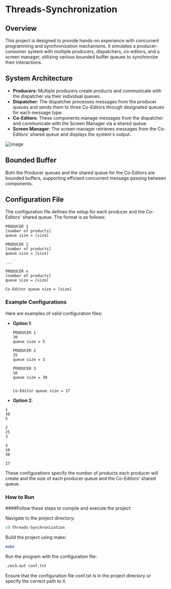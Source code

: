 # Threads-Synchronization

## Overview
This project is designed to provide hands-on experience with concurrent programming and synchronization mechanisms. It simulates a producer-consumer system with multiple producers, dispatchers, co-editors, and a screen manager, utilizing various bounded buffer queues to synchronize their interactions.

## System Architecture
- **Producers**: Multiple producers create products and communicate with the dispatcher via their individual queues.
- **Dispatcher**: The dispatcher processes messages from the producer queues and sends them to three Co-Editors through designated queues for each message type.
- **Co-Editors**: These components manage messages from the dispatcher and communicate with the Screen Manager via a shared queue.
- **Screen Manager**: The screen manager retrieves messages from the Co-Editors' shared queue and displays the system's output.
  
![image](https://github.com/user-attachments/assets/c4d5aaec-1c3b-4bf5-999e-a0e38f086454)

## Bounded Buffer
Both the Producer queues and the shared queue for the Co-Editors are bounded buffers, supporting efficient concurrent message passing between components.

## Configuration File
The configuration file defines the setup for each producer and the Co-Editors' shared queue. The format is as follows:

```plaintext
PRODUCER 1
[number of products]
queue size = [size]

PRODUCER 2
[number of products]
queue size = [size]

...

PRODUCER n
[number of products]
queue size = [size]

Co-Editor queue size = [size]
```

### Example Configurations
Here are examples of valid configuration files:

- **Option 1**:
  ```plaintext
  PRODUCER 1
  30
  queue size = 5
  
  PRODUCER 2
  25
  queue size = 3
  
  PRODUCER 3
  16
  queue size = 30

  
  Co-Editor queue size = 17
  ```

  

- **Option 2**:
 ```plaintext
 1
 30
 5

 2
 25
 3

 3
 16
 30

 17
```

These configurations specify the number of products each producer will create and the size of each producer queue and the Co-Editors' shared queue.

### How to Run
####Follow these steps to compile and execute the project:

Navigate to the project directory:

```bash
cd Threads-Synchronization
```
Build the project using make:

```bash
make
```
Run the program with the configuration file:

```bash
./ex3.out conf.txt
```

Ensure that the configuration file conf.txt is in the project directory or specify the correct path to it.
